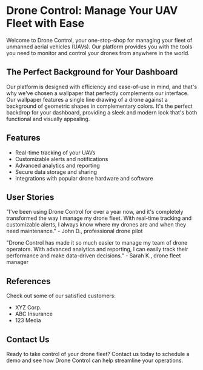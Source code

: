 <!--font:Great Vibes-->

# Drone Control: Manage Your UAV Fleet with Ease

Welcome to Drone Control, your one-stop-shop for managing your fleet of unmanned aerial vehicles (UAVs). Our platform provides you with the tools you need to monitor and control your drones from anywhere in the world. 

## The Perfect Background for Your Dashboard

Our platform is designed with efficiency and ease-of-use in mind, and that's why we've chosen a wallpaper that perfectly complements our interface. Our wallpaper features a single line drawing of a drone against a background of geometric shapes in complementary colors. It's the perfect backdrop for your dashboard, providing a sleek and modern look that's both functional and visually appealing.

## Features

- Real-time tracking of your UAVs
- Customizable alerts and notifications
- Advanced analytics and reporting
- Secure data storage and sharing
- Integrations with popular drone hardware and software

## User Stories

"I've been using Drone Control for over a year now, and it's completely transformed the way I manage my drone fleet. With real-time tracking and customizable alerts, I always know where my drones are and when they need maintenance." - John D., professional drone pilot

"Drone Control has made it so much easier to manage my team of drone operators. With advanced analytics and reporting, I can easily track their performance and make data-driven decisions." - Sarah K., drone fleet manager

## References

Check out some of our satisfied customers:

- XYZ Corp.
- ABC Insurance
- 123 Media

## Contact Us

Ready to take control of your drone fleet? Contact us today to schedule a demo and see how Drone Control can help streamline your operations.

<!--

Write me content for website with wallpaper which alt text is:

"A wallpaper with a single line drawing of a drone, against a background of geometric shapes in complementary colors."

The name/title of the page should not be 1:1 copy of the alt text but rather a real content of the website which is using this wallpaper.

- Use markdown format 
- Start with heading
- Heading should be short and concise
- The content should look like a real website 
- The website should not be about the wallpaper, wallpaper is just a related background
- Heading should be contain work "wallpaper" or "background"
- Include real sections like references, contact, user stories, etc. use things relevant to the page purpose.
- Feel free to use structure like headings, bullets, numbering, blockquotes, paragraphs, horizontal lines, etc.
- You can use formatting like bold or _italic_
- You can include UTF-8 emojis
- Links should be only #hash anchors (and you can refer to the document itself)
- Do not include images


---


# Drone Control: Manage Your UAV Fleet with Ease

Welcome to Drone Control, your one-stop-shop for managing your fleet of unmanned aerial vehicles (UAVs). Our platform provides you with the tools you need to monitor and control your drones from anywhere in the world. 

## The Perfect Background for Your Dashboard

Our platform is designed with efficiency and ease-of-use in mind, and that's why we've chosen a wallpaper that perfectly complements our interface. Our wallpaper features a single line drawing of a drone against a background of geometric shapes in complementary colors. It's the perfect backdrop for your dashboard, providing a sleek and modern look that's both functional and visually appealing.

## Features

- Real-time tracking of your UAVs
- Customizable alerts and notifications
- Advanced analytics and reporting
- Secure data storage and sharing
- Integrations with popular drone hardware and software

## User Stories

"I've been using Drone Control for over a year now, and it's completely transformed the way I manage my drone fleet. With real-time tracking and customizable alerts, I always know where my drones are and when they need maintenance." - John D., professional drone pilot

"Drone Control has made it so much easier to manage my team of drone operators. With advanced analytics and reporting, I can easily track their performance and make data-driven decisions." - Sarah K., drone fleet manager

## References

Check out some of our satisfied customers:

- XYZ Corp.
- ABC Insurance
- 123 Media

## Contact Us

Ready to take control of your drone fleet? Contact us today to schedule a demo and see how Drone Control can help streamline your operations.

-->

